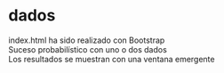 # dados <br>
index.html ha sido realizado con Bootstrap <br>
Suceso probabilístico con uno o dos dados <br>
Los resultados se muestran con una ventana emergente
